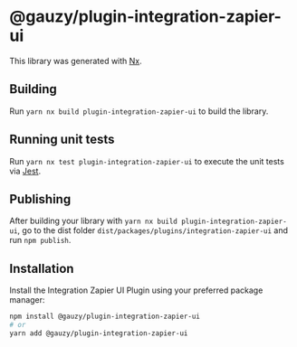 # @gauzy/plugin-integration-zapier-ui

This library was generated with [Nx](https://nx.dev).

## Building

Run `yarn nx build plugin-integration-zapier-ui` to build the library.

## Running unit tests

Run `yarn nx test plugin-integration-zapier-ui` to execute the unit tests via [Jest](https://jestjs.io).

## Publishing

After building your library with `yarn nx build plugin-integration-zapier-ui`, go to the dist folder `dist/packages/plugins/integration-zapier-ui` and run `npm publish`.

## Installation

Install the Integration Zapier UI Plugin using your preferred package manager:

```bash
npm install @gauzy/plugin-integration-zapier-ui
# or
yarn add @gauzy/plugin-integration-zapier-ui
```
